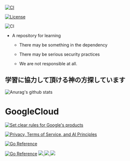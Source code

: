 [![CI](https://github.com/Takuya-Miyazaki/Takuya-Miyazaki/actions/workflows/blank.yml/badge.svg)](https://github.com/Takuya-Miyazaki/Takuya-Miyazaki/actions/workflows/blank.yml)

<a href="https://github.com/meilisearch/meilisearch/blob/main/LICENSE"><img src="https://img.shields.io/badge/license-MIT-informational" alt="License"></a>

![CI](https://github.com/Takuya-Miyazaki/github.io/workflows/CI/badge.svg?branch=main)

* A repository for learning

  * There may be something in the dependency

  * There may be serious security practices
  
  * We are not responsible at all.

## 学習に協力して頂ける神の方探しています

![Anurag's github stats](https://github-readme-stats.vercel.app/api?username=Takuya-Miyazaki&show_icons=true&theme=radical)


# GoogleCloud

[![Set clear rules for Google's products](https://transparency.google/intl/ja_ALL/)](https://transparency.google/intl/ja_ALL/)

[![Privacy, Terms of Service, and AI Principles](https://transparency.google/intl/ja_ALL/our-policies/privacy-policy-terms-of-service/)](https://transparency.google/intl/ja_ALL/our-policies/privacy-policy-terms-of-service/)

[![Go Reference](https://pkg.go.dev/badge/github.com/Takuya-Miyazaki/github.io/edit/main/README.md.svg)](https://pkg.go.dev/github.com/Takuya-Miyazaki/github.io/edit/main/README.md)

[![Go Reference](https://pkg.go.dev/badge/github.com/Takuya-Miyazaki/github.io/edit/main/README.md.svg)](https://pkg.go.dev/github.com/Takuya-Miyazaki/github.io/edit/main/README.md)
<a href="https://www.apache.org/licenses/LICENSE-2.0/"><img src="https://img.shields.io/badge/license-Apache--2.0-3474B62">
<a href="https://developer.apple.com/jp/xcode//"><img src="https://img.shields.io/badge/-Xcode-EEE.svg?logo=xcode&style=flat">
<a href="https://atom.io/"><img src="https://img.shields.io/badge/-Atom-66595C.svg?logo=atom&style=flat">
